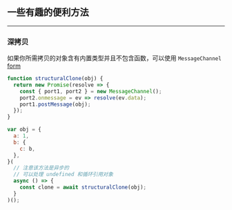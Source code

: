 ## 一些有趣的便利方法

---

### 深拷贝

如果你所需拷贝的对象含有内置类型并且不包含函数，可以使用 `MessageChannel` [form](https://yuchengkai.cn/docs/frontend/#%E6%B7%B1%E6%8B%B7%E8%B4%9D)

```js
function structuralClone(obj) {
  return new Promise(resolve => {
    const { port1, port2 } = new MessageChannel();
    port2.onmessage = ev => resolve(ev.data);
    port1.postMessage(obj);
  });
}

var obj = {
  a: 1,
  b: {
    c: b,
  },
}(
  // 注意该方法是异步的
  // 可以处理 undefined 和循环引用对象
  async () => {
    const clone = await structuralClone(obj);
  }
)();
```
